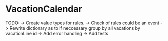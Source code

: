 # VacationCalendar
TODO:
-> Create value types for rules.
-> Check of rules could be an event
-> Rewrite dictionary as to if neccessary group by all vacations by vacationLine id
-> Add error handling
-> Add tests

